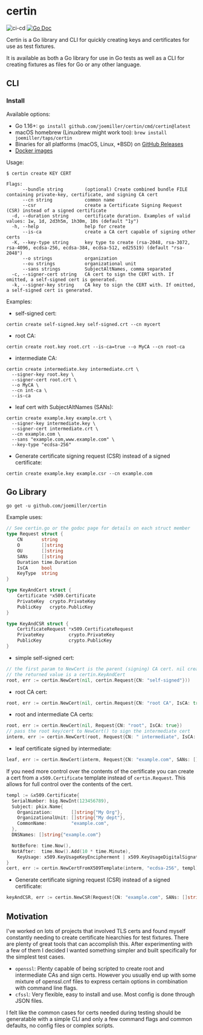 certin
=======

![ci-cd](https://github.com/joemiller/certin/workflows/main/badge.svg)
[![Go Doc](https://img.shields.io/badge/godoc-reference-blue.svg?style=flat)](http://godoc.org/github.com/joemiller/certin)

Certin is a Go library and CLI for quickly creating keys and certificates for use
as test fixtures.

It is available as both a Go library for use in Go tests as well as a CLI for
creating fixtures as files for Go or any other language.

CLI
---

### Install

Available options:

* Go 1.16+: `go install github.com/joemiller/certin/cmd/certin@latest`
* macOS homebrew (Linuxbrew might work too): `brew install joemiller/taps/certin`
* Binaries for all platforms (macOS, Linux, *BSD) on [GitHub Releases](https://github.com/joemiller/certin/releases)
* [Docker images](https://hub.docker.com/r/joemiller/certin)

Usage:

```console
$ certin create KEY CERT

Flags:
      --bundle string        (optional) Create combined bundle FILE containing private-key, certificate, and signing CA cert
      --cn string            common name
      --csr                  create a Certificate Signing Request (CSR) instead of a signed certificate
  -d, --duration string      certificate duration. Examples of valid values: 1w, 1d, 2d3h5m, 1h30m, 10s (default "1y")
  -h, --help                 help for create
      --is-ca                create a CA cert capable of signing other certs
  -K, --key-type string      key type to create (rsa-2048, rsa-3072, rsa-4096, ecdsa-256, ecdsa-384, ecdsa-512, ed25519) (default "rsa-2048")
      --o strings            organization
      --ou strings           organizational unit
      --sans strings         SubjectAltNames, comma separated
  -c, --signer-cert string   CA cert to sign the CERT with. If omitted, a self-signed cert is generated.
  -k, --signer-key string    CA key to sign the CERT with. If omitted, a self-signed cert is generated.
```

Examples:

* self-signed cert:

```console
certin create self-signed.key self-signed.crt --cn mycert
```

* root CA:

```console
certin create root.key root.crt --is-ca=true --o MyCA --cn root-ca
```

* intermediate CA:

```console
certin create intermediate.key intermediate.crt \
  --signer-key root.key \
  --signer-cert root.crt \
  --o MyCA \
  --cn int-ca \
  --is-ca
```

* leaf cert with SubjectAltNames (SANs):

```console
certin create example.key example.crt \
  --signer-key intermediate.key \
  --signer-cert intermediate.crt \
  --cn example.com \
  --sans "example.com,www.example.com" \
  --key-type "ecdsa-256"
```

* Generate certificate signing request (CSR) instead of a signed certificate:

```console
certin create example.key example.csr --cn example.com
```

Go Library
----------

```
go get -u github.com/joemiller/certin
```

Example uses:

```go
// See certin.go or the godoc page for details on each struct member
type Request struct {
	CN       string
	O        []string
	OU       []string
	SANs     []string
	Duration time.Duration
	IsCA     bool
	KeyType  string
}

type KeyAndCert struct {
	Certificate *x509.Certificate
	PrivateKey  crypto.PrivateKey
	PublicKey   crypto.PublicKey
}

type KeyAndCSR struct {
	CertificateRequest *x509.CertificateRequest
	PrivateKey         crypto.PrivateKey
	PublicKey          crypto.PublicKey
}
```

* simple self-signed cert:

```go
// the first param to NewCert is the parent (signing) CA cert. nil creates a self-signed cert
// the returned value is a certin.KeyAndCert
root, err := certin.NewCert(nil, certin.Request{CN: "self-signed"}))
```

* root CA cert:

```go
root, err := certin.NewCert(nil, certin.Request{CN: "root CA", IsCA: true})
```

* root and intermediate CA certs:

```go
root, err := certin.NewCert(nil, Request{CN: "root", IsCA: true})
// pass the root key/cert to NewCert() to sign the intermediate cert
interm, err := certin.NewCert(root, Request{CN: " intermediate", IsCA: true})
```

* leaf certificate signed by intermediate:

```go
leaf, err := certin.NewCert(interm, Request{CN: "example.com", SANs: []string{"example.com", "www.example.com"}})
```

If you need more control over the contents of the certificate you can create a cert
from a `x509.Certificate` template instead of `certin.Request`. This allows for full
  control over the contents of the cert.

```go
templ := &x509.Certificate{
  SerialNumber: big.NewInt(123456789),
  Subject: pkix.Name{
    Organization:       []string{"My Org"},
    OrganizationalUnit: []string{"My dept"},
    CommonName:         "example.com",
  },
  DNSNames: []string{"example.com"}

  NotBefore: time.Now(),
  NotAfter:  time.Now().Add(10 * time.Minute),
	KeyUsage: x509.KeyUsageKeyEncipherment | x509.KeyUsageDigitalSignature
}
cert, err := certin.NewCertFromX509Template(interm, "ecdsa-256", templ)
```

* Generate certificate signing request (CSR) instead of a signed certificate:

```go
keyAndCSR, err := certin.NewCSR(Request{CN: "example.com", SANs: []string{"example.com", "www.example.com"}})
```

Motivation
----------

I've worked on lots of projects that involved TLS certs and found myself constantly
needing to create certificate hiearchies for test fixtures. There are plenty of great
tools that can accomplish this. After experimenting with a few of them I decided I
wanted something simpler and built specifically for the simplest test cases.

- `openssl`: Plenty capable of being scripted to create root and intermediate CAs and
  sign certs. However you usually end up with some mixture of openssl.cnf files to
  express certain options in combination with command line flags.
- `cfssl`: Very flexible, easy to install and use. Most config is done through JSON
  files.

I felt like the common cases for certs needed during testing should be generatable
with a simple CLI and only a few command flags and common defaults, no config files or
complex scripts.
